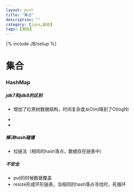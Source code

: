 ```yaml
---
layout: post
title: "集合"
description: ""
category: [java,基础]
tags: [基础]
---
```

{% include JB/setup %}

# 集合

### HashMap

##### jdk7和jdk8的区别

- 增加了红黑树数据结构，时间复杂度从O(n)降到了O(logN)

- 

- 


##### 解决hash碰撞

- 拉链法（相同的hash落点，数据存在链表中）

##### 不安全

- put的时候数据覆盖
- resize形成环形链表，当相同的hash落点寻找时，死循环















